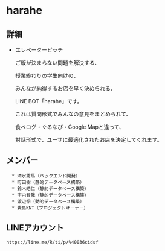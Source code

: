 # harahe
    
    
## 詳細
 * エレベーターピッチ
    
   ご飯が決まらない問題を解決する、
    
    授業終わりの学生向けの、
    
    みんなが納得するお店を早く決められる、
    
    LINE BOT「harahe」です。
    
    これは質問形式でみんなの意見をまとめられて、
    
    食べログ・ぐるなび・Google Mapと違って、
    
    対話形式で、ユーザに最適化されたお店を決定してくれます。
    
## メンバー
      * 清水秀馬（バックエンド開発）
      * 町田樹（静的データベース構築）
      * 鈴木皓仁（静的データベース構築）
      * 宇内智哉（静的データベース構築）
      * 渡辺怜（動的データベース構築）
      * 貴島KNT（プロジェクトオーナー）
    
 ## LINEアカウント
    
    https://line.me/R/ti/p/%40036cidsf
